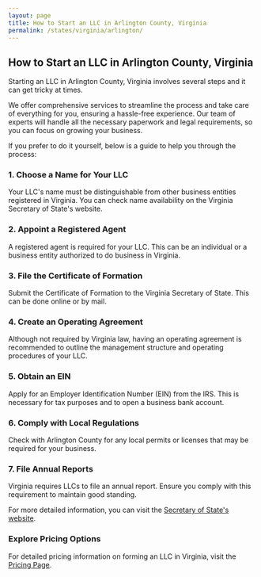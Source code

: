 ```yaml
---
layout: page
title: How to Start an LLC in Arlington County, Virginia
permalink: /states/virginia/arlington/
---
```


<h2>How to Start an LLC in Arlington County, Virginia</h2>

<p>Starting an LLC in Arlington County, Virginia involves several steps and it can get tricky at times.</p>

<p>We offer comprehensive services to streamline the process and take care of everything for you, ensuring a hassle-free experience. Our team of experts will handle all the necessary paperwork and legal requirements, so you can focus on growing your business.</p>

<p>If you prefer to do it yourself, below is a guide to help you through the process:</p>

<h3>1. Choose a Name for Your LLC</h3>
<p>Your LLC's name must be distinguishable from other business entities registered in Virginia. You can check name availability on the Virginia Secretary of State's website.</p>

<h3>2. Appoint a Registered Agent</h3>
<p>A registered agent is required for your LLC. This can be an individual or a business entity authorized to do business in Virginia.</p>

<h3>3. File the Certificate of Formation</h3>
<p>Submit the Certificate of Formation to the Virginia Secretary of State. This can be done online or by mail.</p>

<h3>4. Create an Operating Agreement</h3>
<p>Although not required by Virginia law, having an operating agreement is recommended to outline the management structure and operating procedures of your LLC.</p>

<h3>5. Obtain an EIN</h3>
<p>Apply for an Employer Identification Number (EIN) from the IRS. This is necessary for tax purposes and to open a business bank account.</p>

<h3>6. Comply with Local Regulations</h3>
<p>Check with Arlington County for any local permits or licenses that may be required for your business.</p>

<h3>7. File Annual Reports</h3>
<p>Virginia requires LLCs to file an annual report. Ensure you comply with this requirement to maintain good standing.</p>

<p>For more detailed information, you can visit the <a href="https://www.sos.virginia.gov/">Secretary of State's website</a>.</p>

<h3>Explore Pricing Options</h3>
<p>For detailed pricing information on forming an LLC in Virginia, visit the <a href="{ '/new-pricing/' | relative_url }">Pricing Page</a>.</p>
